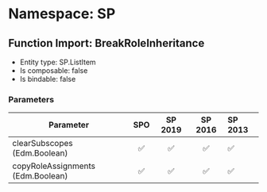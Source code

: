 # Namespace: SP

## Function Import: BreakRoleInheritance

- Entity type: SP.ListItem
- Is composable: false
- Is bindable: false

### Parameters

Parameter | SPO | SP 2019 | SP 2016 | SP 2013
----------|:---:|:-------:|:-------:|:-------
clearSubscopes (Edm.Boolean) | ✅ | ✅ | ✅ | ✅
copyRoleAssignments (Edm.Boolean) | ✅ | ✅ | ✅ | ✅